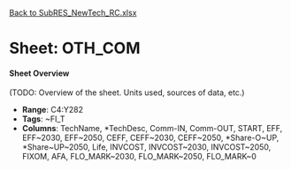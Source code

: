 [Back to SubRES_NewTech_RC.xlsx](README.md)

# Sheet: OTH_COM

#### Sheet Overview

(TODO: Overview of the sheet. Units used, sources of data, etc.)

- **Range**: C4:Y282
- **Tags**: ~FI_T
- **Columns**: TechName, *TechDesc, Comm-IN, Comm-OUT, START, EFF, EFF~2030, EFF~2050, CEFF, CEFF~2030, CEFF~2050, *Share-O~UP, *Share~UP~2050, Life, INVCOST, INVCOST~2030, INVCOST~2050, FIXOM, AFA, FLO_MARK~2030, FLO_MARK~2050, FLO_MARK~0


